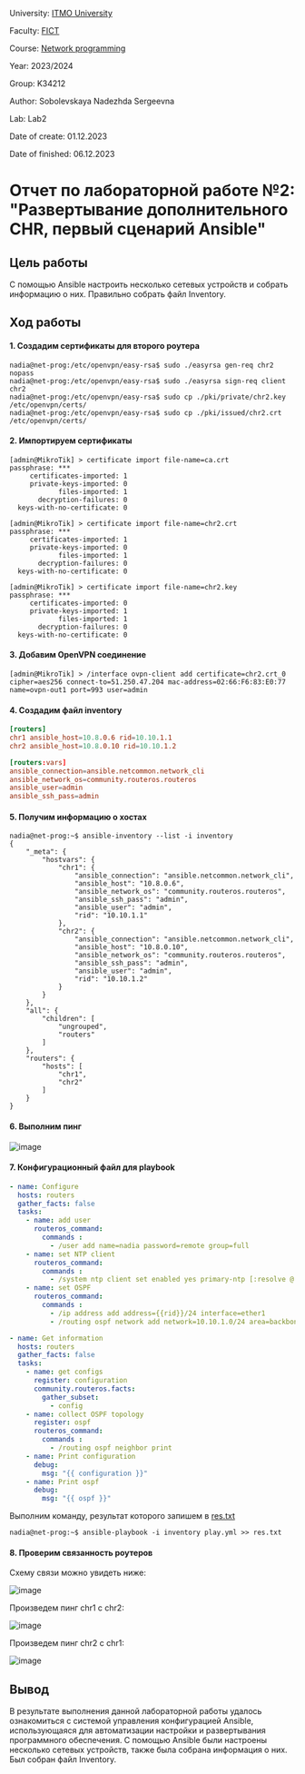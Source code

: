 University: [ITMO University](https://itmo.ru/ru/)

Faculty: [FICT](https://fict.itmo.ru)

Course: [Network programming](https://github.com/itmo-ict-faculty/network-programming)

Year: 2023/2024

Group: K34212

Author: Sobolevskaya Nadezhda Sergeevna

Lab: Lab2

Date of create: 01.12.2023

Date of finished: 06.12.2023

# Отчет по лабораторной работе №2: "Развертывание дополнительного CHR, первый сценарий Ansible"

## Цель работы

С помощью Ansible настроить несколько сетевых устройств и собрать информацию о них. Правильно собрать файл Inventory.

## Ход работы


#### 1. Создадим сертификаты для второго роутера
```console
nadia@net-prog:/etc/openvpn/easy-rsa$ sudo ./easyrsa gen-req chr2 nopass
nadia@net-prog:/etc/openvpn/easy-rsa$ sudo ./easyrsa sign-req client chr2
nadia@net-prog:/etc/openvpn/easy-rsa$ sudo cp ./pki/private/chr2.key /etc/openvpn/certs/
nadia@net-prog:/etc/openvpn/easy-rsa$ sudo cp ./pki/issued/chr2.crt /etc/openvpn/certs/
```

#### 2. Импортируем сертификаты
```console
[admin@MikroTik] > certificate import file-name=ca.crt 
passphrase: *** 
     certificates-imported: 1
     private-keys-imported: 0
            files-imported: 1
       decryption-failures: 0
  keys-with-no-certificate: 0

[admin@MikroTik] > certificate import file-name=chr2.crt 
passphrase: *** 
     certificates-imported: 1
     private-keys-imported: 0
            files-imported: 1
       decryption-failures: 0
  keys-with-no-certificate: 0

[admin@MikroTik] > certificate import file-name=chr2.key 
passphrase: *** 
     certificates-imported: 0
     private-keys-imported: 1
            files-imported: 1
       decryption-failures: 0
  keys-with-no-certificate: 0
```

#### 3. Добавим OpenVPN соединение
```console
[admin@MikroTik] > /interface ovpn-client add certificate=chr2.crt_0 cipher=aes256 connect-to=51.250.47.204 mac-address=02:66:F6:83:E0:77 name=ovpn-out1 port=993 user=admin
```

#### 4. Создадим файл inventory
```conf
[routers]
chr1 ansible_host=10.8.0.6 rid=10.10.1.1
chr2 ansible_host=10.8.0.10 rid=10.10.1.2

[routers:vars]
ansible_connection=ansible.netcommon.network_cli
ansible_network_os=community.routeros.routeros
ansible_user=admin
ansible_ssh_pass=admin
```

#### 5. Получим информацию о хостах
```console
nadia@net-prog:~$ ansible-inventory --list -i inventory
{
    "_meta": {
        "hostvars": {
            "chr1": {
                "ansible_connection": "ansible.netcommon.network_cli",
                "ansible_host": "10.8.0.6",
                "ansible_network_os": "community.routeros.routeros",
                "ansible_ssh_pass": "admin",
                "ansible_user": "admin",
                "rid": "10.10.1.1"
            },
            "chr2": {
                "ansible_connection": "ansible.netcommon.network_cli",
                "ansible_host": "10.8.0.10",
                "ansible_network_os": "community.routeros.routeros",
                "ansible_ssh_pass": "admin",
                "ansible_user": "admin",
                "rid": "10.10.1.2"
            }
        }
    },
    "all": {
        "children": [
            "ungrouped",
            "routers"
        ]
    },
    "routers": {
        "hosts": [
            "chr1",
            "chr2"
        ]
    }
}
```

#### 6. Выполним пинг 

![image](./images/lab02_1.png)

#### 7. Конфигурационный файл для playbook

```yml
- name: Configure
  hosts: routers
  gather_facts: false
  tasks:
    - name: add user
      routeros_command:
        commands :
          - /user add name=nadia password=remote group=full
    - name: set NTP client
      routeros_command:
        commands :
          - /system ntp client set enabled yes primary-ntp [:resolve @.ru.pool.ntp.org] secondary-ntp [:resolve 1.ru.pool.ntp.org]
    - name: set OSPF
      routeros_command:
        commands :
          - /ip address add address={{rid}}/24 interface=ether1
          - /routing ospf network add network=10.10.1.0/24 area=backbone

- name: Get information
  hosts: routers
  gather_facts: false
  tasks:
    - name: get configs
      register: configuration
      community.routeros.facts:
        gather_subset:
          - config
    - name: collect OSPF topology
      register: ospf
      routeros_command:
        commands :
          - /routing ospf neighbor print
    - name: Print configuration
      debug:
        msg: "{{ configuration }}"
    - name: Print ospf
      debug:
        msg: "{{ ospf }}"
```

Выполним команду, результат которого запишем в [res.txt](res.txt)
```console
nadia@net-prog:~$ ansible-playbook -i inventory play.yml >> res.txt
```

#### 8. Проверим связанность роутеров

Схему связи можно увидеть ниже:

![image](./images/02.drawio.png)


Произведем пинг chr1 с chr2:

![image](./images/lab02_2.png)

Произведем пинг chr2 с chr1:

![image](./images/lab02_3.png)

## Вывод
В результате выполнения данной лабораторной работы удалось ознакомиться с системой управления конфигурацией Ansible, использующаяся для автоматизации настройки и развертывания программного обеспечения. С помощью Ansible были настроены несколько сетевых устройств, также была собрана информация о них. Был собран файл Inventory.
